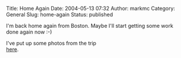 Title: Home Again
Date: 2004-05-13 07:32
Author: markmc
Category: General
Slug: home-again
Status: published

I'm back home again from Boston. Maybe I'll start getting some work  
done again now :-)

I've put up some photos from the trip  
[here](http://www.skynet.ie/~mark/).
